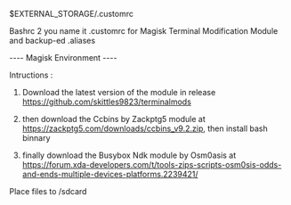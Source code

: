 $EXTERNAL_STORAGE/.customrc

Bashrc 2 you name it .customrc for Magisk Terminal Modification Module
and backup-ed .aliases


---- Magisk Environment ----

Intructions :

1. Download the latest version of the module in release https://github.com/skittles9823/terminalmods

2. then download the Ccbins by Zackptg5 module at https://zackptg5.com/downloads/ccbins_v9.2.zip, then install bash binnary

3. finally download the Busybox Ndk module by Osm0asis at https://forum.xda-developers.com/t/tools-zips-scripts-osm0sis-odds-and-ends-multiple-devices-platforms.2239421/

Place files to /sdcard
